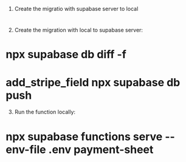 1. Create the migratio with supabase server to local

# 

2. Create the migration with local to supabase server:

# npx supabase db diff -f

# add_stripe_field npx supabase db push

3. Run the function locally:

# npx supabase functions serve --env-file .env payment-sheet
